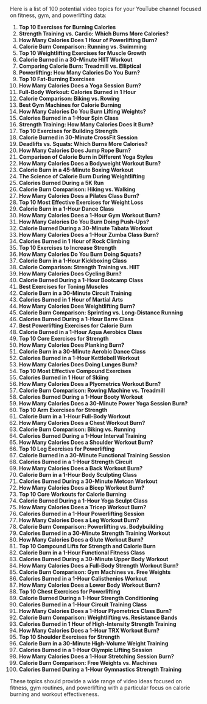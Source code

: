 Here is a list of 100 potential video topics for your YouTube channel focused on fitness, gym, and powerlifting data:

1. **Top 10 Exercises for Burning Calories**
2. **Strength Training vs. Cardio: Which Burns More Calories?**
3. **How Many Calories Does 1 Hour of Powerlifting Burn?**
4. **Calorie Burn Comparison: Running vs. Swimming**
5. **Top 10 Weightlifting Exercises for Muscle Growth**
6. **Calorie Burned in a 30-Minute HIIT Workout**
7. **Comparing Calorie Burn: Treadmill vs. Elliptical**
8. **Powerlifting: How Many Calories Do You Burn?**
9. **Top 10 Fat-Burning Exercises**
10. **How Many Calories Does a Yoga Session Burn?**
11. **Full-Body Workout: Calories Burned in 1 Hour**
12. **Calorie Comparison: Biking vs. Rowing**
13. **Best Gym Machines for Calorie Burning**
14. **How Many Calories Do You Burn Lifting Weights?**
15. **Calories Burned in a 1-Hour Spin Class**
16. **Strength Training: How Many Calories Does it Burn?**
17. **Top 10 Exercises for Building Strength**
18. **Calorie Burned in 30-Minute CrossFit Session**
19. **Deadlifts vs. Squats: Which Burns More Calories?**
20. **How Many Calories Does Jump Rope Burn?**
21. **Comparison of Calorie Burn in Different Yoga Styles**
22. **How Many Calories Does a Bodyweight Workout Burn?**
23. **Calorie Burn in a 45-Minute Boxing Workout**
24. **The Science of Calorie Burn During Weightlifting**
25. **Calories Burned During a 5K Run**
26. **Calorie Burn Comparison: Hiking vs. Walking**
27. **How Many Calories Does a Pilates Class Burn?**
28. **Top 10 Most Effective Exercises for Weight Loss**
29. **Calorie Burn in a 1-Hour Dance Class**
30. **How Many Calories Does a 1-Hour Gym Workout Burn?**
31. **How Many Calories Do You Burn Doing Push-Ups?**
32. **Calorie Burned During a 30-Minute Tabata Workout**
33. **How Many Calories Does a 1-Hour Zumba Class Burn?**
34. **Calories Burned in 1 Hour of Rock Climbing**
35. **Top 10 Exercises to Increase Strength**
36. **How Many Calories Do You Burn Doing Squats?**
37. **Calorie Burn in a 1-Hour Kickboxing Class**
38. **Calorie Comparison: Strength Training vs. HIIT**
39. **How Many Calories Does Cycling Burn?**
40. **Calorie Burned During a 1-Hour Bootcamp Class**
41. **Best Exercises for Toning Muscles**
42. **Calorie Burn in a 30-Minute Circuit Training**
43. **Calories Burned in 1 Hour of Martial Arts**
44. **How Many Calories Does Weightlifting Burn?**
45. **Calorie Burn Comparison: Sprinting vs. Long-Distance Running**
46. **Calories Burned During a 1-Hour Barre Class**
47. **Best Powerlifting Exercises for Calorie Burn**
48. **Calorie Burned in a 1-Hour Aqua Aerobics Class**
49. **Top 10 Core Exercises for Strength**
50. **How Many Calories Does Planking Burn?**
51. **Calorie Burn in a 30-Minute Aerobic Dance Class**
52. **Calories Burned in a 1-Hour Kettlebell Workout**
53. **How Many Calories Does Doing Lunges Burn?**
54. **Top 10 Most Effective Compound Exercises**
55. **Calories Burned in 1 Hour of Skiing**
56. **How Many Calories Does a Plyometrics Workout Burn?**
57. **Calorie Burn Comparison: Rowing Machine vs. Treadmill**
58. **Calories Burned During a 1-Hour Booty Workout**
59. **How Many Calories Does a 30-Minute Power Yoga Session Burn?**
60. **Top 10 Arm Exercises for Strength**
61. **Calorie Burn in a 1-Hour Full-Body Workout**
62. **How Many Calories Does a Chest Workout Burn?**
63. **Calorie Burn Comparison: Biking vs. Running**
64. **Calories Burned During a 1-Hour Interval Training**
65. **How Many Calories Does a Shoulder Workout Burn?**
66. **Top 10 Leg Exercises for Powerlifting**
67. **Calorie Burned in a 30-Minute Functional Training Session**
68. **Calories Burned in a 1-Hour Strength Circuit**
69. **How Many Calories Does a Back Workout Burn?**
70. **Calorie Burn in a 1-Hour Body Sculpting Class**
71. **Calories Burned During a 30-Minute Metcon Workout**
72. **How Many Calories Does a Bicep Workout Burn?**
73. **Top 10 Core Workouts for Calorie Burning**
74. **Calorie Burned During a 1-Hour Yoga Sculpt Class**
75. **How Many Calories Does a Tricep Workout Burn?**
76. **Calories Burned in a 1-Hour Powerlifting Session**
77. **How Many Calories Does a Leg Workout Burn?**
78. **Calorie Burn Comparison: Powerlifting vs. Bodybuilding**
79. **Calories Burned in a 30-Minute Strength Training Workout**
80. **How Many Calories Does a Glute Workout Burn?**
81. **Top 10 Compound Lifts for Strength and Calorie Burn**
82. **Calorie Burn in a 1-Hour Functional Fitness Class**
83. **Calories Burned During a 30-Minute Upper Body Workout**
84. **How Many Calories Does a Full-Body Strength Workout Burn?**
85. **Calorie Burn Comparison: Gym Machines vs. Free Weights**
86. **Calories Burned in a 1-Hour Calisthenics Workout**
87. **How Many Calories Does a Lower Body Workout Burn?**
88. **Top 10 Chest Exercises for Powerlifting**
89. **Calorie Burned During a 1-Hour Strength Conditioning**
90. **Calories Burned in a 1-Hour Circuit Training Class**
91. **How Many Calories Does a 1-Hour Plyometrics Class Burn?**
92. **Calorie Burn Comparison: Weightlifting vs. Resistance Bands**
93. **Calories Burned in 1 Hour of High-Intensity Strength Training**
94. **How Many Calories Does a 1-Hour TRX Workout Burn?**
95. **Top 10 Shoulder Exercises for Strength**
96. **Calorie Burn in a 30-Minute High-Volume Weight Training**
97. **Calories Burned in a 1-Hour Olympic Lifting Session**
98. **How Many Calories Does a 1-Hour Stretching Session Burn?**
99. **Calorie Burn Comparison: Free Weights vs. Machines**
100. **Calories Burned During a 1-Hour Gymnastics Strength Training** 

These topics should provide a wide range of video ideas focused on fitness, gym routines, and powerlifting with a particular focus on calorie burning and workout effectiveness.

